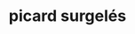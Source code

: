 ---
title: "picard surgelés"
url: /ballancourt-sur-essonne/picard-surgeles/
shop: aliments surgelés
---